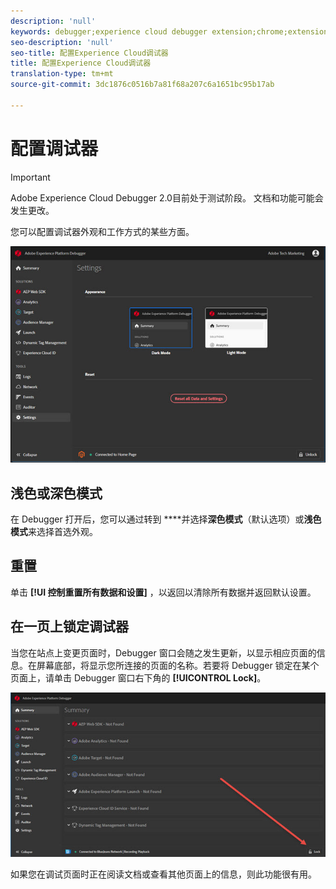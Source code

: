 ```yaml
---
description: 'null'
keywords: debugger;experience cloud debugger extension;chrome;extension;configure
seo-description: 'null'
seo-title: 配置Experience Cloud调试器
title: 配置Experience Cloud调试器
translation-type: tm+mt
source-git-commit: 3dc1876c0516b7a81f68a207c6a1651bc95b17ab

---
```



# 配置调试器

>[!IMPORTANT]
>
>Adobe Experience Cloud Debugger 2.0目前处于测试阶段。 文档和功能可能会发生更改。

您可以配置调试器外观和工作方式的某些方面。

![](assets/settings.jpg)

## 浅色或深色模式

在 Debugger 打开后，您可以通过转到 ****并选择&#x200B;**深色模式**（默认选项）或&#x200B;**浅色模式**来选择首选外观。

## 重置

单击 **[!UI 控制重置所有数据和设置]** ，以返回以清除所有数据并返回默认设置。

## 在一页上锁定调试器

当您在站点上变更页面时，Debugger 窗口会随之发生更新，以显示相应页面的信息。在屏幕底部，将显示您所连接的页面的名称。若要将 Debugger 锁定在某个页面上，请单击 Debugger 窗口右下角的 **[!UICONTROL Lock]**。

![](assets/lock.jpg)

如果您在调试页面时正在阅读文档或查看其他页面上的信息，则此功能很有用。